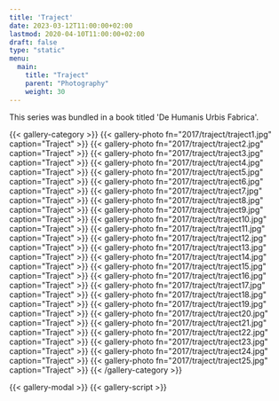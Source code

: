 ```yaml
---
title: 'Traject'
date: 2023-03-12T11:00:00+02:00
lastmod: 2020-04-10T11:00:00+02:00
draft: false
type: "static"
menu:
  main:
    title: "Traject"
    parent: "Photography"
    weight: 30
---
```

This series was bundled in a book titled 'De Humanis Urbis Fabrica'.

{{< gallery-category >}}
    {{< gallery-photo fn="2017/traject/traject1.jpg" caption="Traject" >}}
    {{< gallery-photo fn="2017/traject/traject2.jpg" caption="Traject" >}}
    {{< gallery-photo fn="2017/traject/traject3.jpg" caption="Traject" >}}
    {{< gallery-photo fn="2017/traject/traject4.jpg" caption="Traject" >}}
    {{< gallery-photo fn="2017/traject/traject5.jpg" caption="Traject" >}}
    {{< gallery-photo fn="2017/traject/traject6.jpg" caption="Traject" >}}
    {{< gallery-photo fn="2017/traject/traject7.jpg" caption="Traject" >}}
    {{< gallery-photo fn="2017/traject/traject8.jpg" caption="Traject" >}}
    {{< gallery-photo fn="2017/traject/traject9.jpg" caption="Traject" >}}
    {{< gallery-photo fn="2017/traject/traject10.jpg" caption="Traject" >}}
    {{< gallery-photo fn="2017/traject/traject11.jpg" caption="Traject" >}}
    {{< gallery-photo fn="2017/traject/traject12.jpg" caption="Traject" >}}
    {{< gallery-photo fn="2017/traject/traject13.jpg" caption="Traject" >}}
    {{< gallery-photo fn="2017/traject/traject14.jpg" caption="Traject" >}}
    {{< gallery-photo fn="2017/traject/traject15.jpg" caption="Traject" >}}
    {{< gallery-photo fn="2017/traject/traject16.jpg" caption="Traject" >}}
    {{< gallery-photo fn="2017/traject/traject17.jpg" caption="Traject" >}}
    {{< gallery-photo fn="2017/traject/traject18.jpg" caption="Traject" >}}
    {{< gallery-photo fn="2017/traject/traject19.jpg" caption="Traject" >}}
    {{< gallery-photo fn="2017/traject/traject20.jpg" caption="Traject" >}}
    {{< gallery-photo fn="2017/traject/traject21.jpg" caption="Traject" >}}
    {{< gallery-photo fn="2017/traject/traject22.jpg" caption="Traject" >}}
    {{< gallery-photo fn="2017/traject/traject23.jpg" caption="Traject" >}}
    {{< gallery-photo fn="2017/traject/traject24.jpg" caption="Traject" >}}
    {{< gallery-photo fn="2017/traject/traject25.jpg" caption="Traject" >}}
{{< /gallery-category >}}

{{< gallery-modal >}}
{{< gallery-script >}}
<!--more-->

